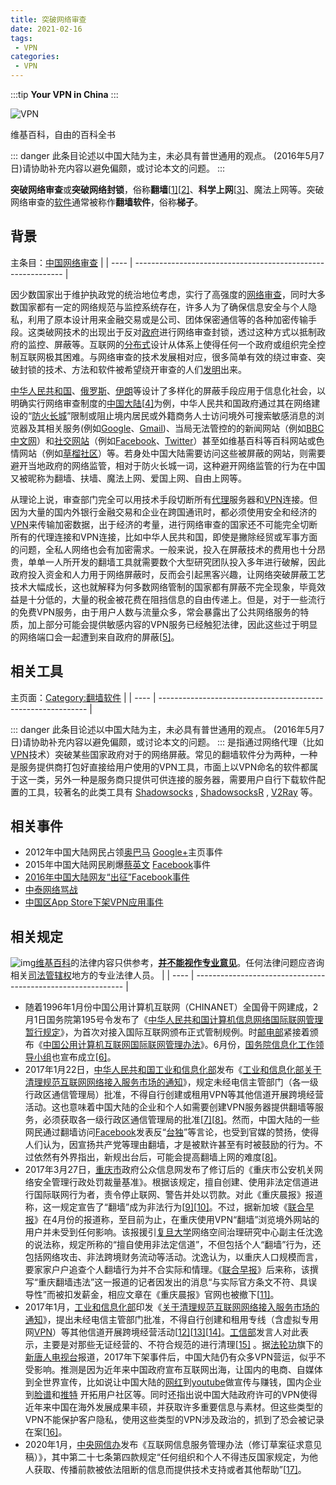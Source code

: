 ```yaml
---
title: 突破网络审查
date: 2021-02-16
tags:
 - VPN
categories: 
 - VPN
---
```


:::tip
**Your VPN in China**
:::

<!-- more -->

![VPN](https://vpnsg.net/wp-content/uploads/2020/05/vpn-for-china-blog-featured.jpg)

维基百科，自由的百科全书

::: danger
此条目论述以中国大陆为主，未必具有普世通用的观点。 (2016年5月7日)请协助补充内容以避免偏颇，或讨论本文的问题。
:::

**突破网络审查**或**突破网络封锁**，俗称**翻墙**[[1\]](https://www.wikiwand.com/zh-cn/突破网络审查#citenote1)[[2\]](https://www.wikiwand.com/zh-cn/突破网络审查#citenote2)、**科学上网**[[3\]](https://www.wikiwand.com/zh-cn/突破网络审查#citenote3)、魔法上网等。突破网络审查的[软件](https://www.wikiwand.com/zh-cn/软件)通常被称作**翻墙软件**，俗称**梯子**。

## 背景

主条目：[中国网络审查](https://www.wikiwand.com/zh-cn/中国网络审查) |
| ---- | ------------------------------------------------------------ |

因少数国家出于维护执政党的统治地位考虑，实行了高强度的[网络审查](https://www.wikiwand.com/zh-cn/网络审查)，同时大多数国家都有一定的网络规范与监控系统存在，许多人为了确保信息安全与个人隐私，利用了原本设计用来金融交易或是公司、团体保密通信等的各种加密传输手段。这类破网技术的出现出于反对[政府](https://www.wikiwand.com/zh-cn/政府)进行网络审查封锁，透过这种方式以抵制政府的监控、屏蔽等。互联网的[分布式](https://www.wikiwand.com/zh-cn/分布式计算)设计从体系上使得任何一个政府或组织完全控制互联网极其困难。与网络审查的技术发展相对应，很多简单有效的绕过审查、突破封锁的技术、方法和软件被希望绕开审查的人们[发明](https://www.wikiwand.com/zh-cn/发明)出来。

[中华人民共和国](https://www.wikiwand.com/zh-cn/中华人民共和国)、[俄罗斯](https://www.wikiwand.com/zh-cn/俄罗斯)、[伊朗](https://www.wikiwand.com/zh-cn/伊朗)等设计了多样化的屏蔽手段应用于信息化社会，以明确实行网络审查制度的[中国大陆](https://www.wikiwand.com/zh-cn/中国大陆)[[4\]](https://www.wikiwand.com/zh-cn/突破网络审查#citenote4)为例，中华人民共和国政府通过其在网络建设的“[防火长城](https://www.wikiwand.com/zh-cn/防火长城)”限制或阻止境内居民或外籍商务人士访问境外可搜索敏感消息的浏览器及其相关服务(例如[Google](https://www.wikiwand.com/zh-cn/Google)、[Gmail](https://www.wikiwand.com/zh-cn/Gmail))、当局无法管控的的新闻网站（例如[BBC中文网](https://www.wikiwand.com/zh-cn/BBC中文網)）和[社交网站](https://www.wikiwand.com/zh-cn/社交網站)（例如[Facebook](https://www.wikiwand.com/zh-cn/Facebook)、[Twitter](https://www.wikiwand.com/zh-cn/Twitter)）甚至如维基百科等百科网站或色情网站（例如[草榴社区](https://www.wikiwand.com/zh-cn/草榴社区)）等。若身处中国大陆需要访问这些被屏蔽的网站，则需要避开当地政府的网络监管，相对于防火长城一词，这种避开网络监管的行为在中国又被昵称为翻墙、扶墙、魔法上网、爱国上网、自由上网等。

从理论上说，审查部门完全可以用技术手段切断所有[代理](https://www.wikiwand.com/zh-cn/代理)服务器和[VPN](https://www.wikiwand.com/zh-cn/虛擬私人網路)连接。但因为大量的国内外银行金融交易和企业在跨国通讯时，都必须使用安全和经济的[VPN](https://www.wikiwand.com/zh-cn/虛擬私人網路)来传输加密数据，出于经济的考量，进行网络审查的国家还不可能完全切断所有的代理连接和VPN连接，比如中华人民共和国，即使是撇除经贸或军事方面的问题，全私人网络也会有加密需求。一般来说，投入在屏蔽技术的费用也十分昂贵，单单一人所开发的翻墙工具就需要数个大型研究团队投入多年进行破解，因此政府投入资金和人力用于网络屏蔽时，反而会引起黑客兴趣，让网络突破屏蔽工艺技术大幅成长，这也就解释为何多数网络管制的国家都有屏蔽不完全现象，毕竟效益是十分低的，大量的税金被花费在阻挡信息的自由传递上。但是，对于一些流行的免费VPN服务，由于用户人数与流量众多，常会暴露出了公共网络服务的特质，加上部分可能会提供敏感内容的VPN服务已经触犯法律，因此这些过于明显的网络端口会一起遭到来自政府的屏蔽[[5\]](https://www.wikiwand.com/zh-cn/突破网络审查#citenote5)。

## 相关工具

主页面：[Category:翻墙软件](https://www.wikiwand.com/zh-cn/Category:翻墙软件) |
| ---- | ------------------------------------------------------------ |


::: danger
此条目论述以中国大陆为主，未必具有普世通用的观点。 (2016年5月7日)请协助补充内容以避免偏颇，或讨论本文的问题。
:::
是指通过网络代理（比如[VPN](https://www.wikiwand.com/zh-cn/VPN)技术）突破某些国家政府对于的网络屏蔽。常见的翻墙软件分为两种，一种是服务提供商打包好直接给用户使用的VPN工具，市面上以VPN命名的软件都属于这一类，另外一种是服务商只提供可供连接的服务器，需要用户自行下载软件配置的工具，较著名的此类工具有 [Shadowsocks](https://www.wikiwand.com/zh-cn/Shadowsocks) , [ShadowsocksR](https://www.wikiwand.com/zh-cn/ShadowsocksR) , [V2Ray](https://www.wikiwand.com/zh-cn/V2Ray) 等。

## 相关事件

- 2012年中国大陆网民占领[奥巴马](https://www.wikiwand.com/zh-cn/奥巴马) [Google+](https://www.wikiwand.com/zh-cn/Google%2B)主页事件
- 2015年中国大陆网民刷爆[蔡英文](https://www.wikiwand.com/zh-cn/蔡英文) [Facebook](https://www.wikiwand.com/zh-cn/Facebook)事件
- [2016年中国大陆网友“出征”Facebook事件](https://www.wikiwand.com/zh-cn/2016年中国大陆网友“出征”Facebook事件)
- [中泰网络骂战](https://www.wikiwand.com/zh-cn/2020年中泰網絡罵戰)
- [中国区App Store下架VPN应用事件](https://www.wikiwand.com/zh-cn/中国区App_Store下架VPN应用事件)

## 相关规定

![img](https://upload.wikimedia.org/wikipedia/commons/thumb/4/4d/Justice_and_law.svg/40px-Justice_and_law.svg.png)[维基百科](https://www.wikiwand.com/zh-cn/維基百科)的法律内容只供参考，[**并不能视作专业意见**](https://www.wikiwand.com/zh-cn/Wikipedia:法律声明)。任何法律问题应咨询相关[司法管辖权](https://www.wikiwand.com/zh-cn/司法管轄權)地方的专业法律人员。 |
| ---- | ------------------------------------------------------------ |

- 随着1996年1月份中国公用计算机互联网（CHINANET）全国骨干网建成，2月1日国务院第195号令发布了《[中华人民共和国计算机信息网络国际联网管理暂行规定](https://zh.wikisource.org/wiki/中华人民共和国计算机信息网络国际联网管理暂行规定)》，为首次对接入国际互联网颁布正式管制规例。时[邮电部](https://www.wikiwand.com/zh-cn/中华人民共和国邮电部)紧接着颁布《[中国公用计算机互联网国际联网管理办法](https://zh.wikisource.org/wiki/中国公用计算机互联网国际联网管理办法)》。6月份，[国务院信息化工作领导小组](https://www.wikiwand.com/zh-cn/国务院信息化工作领导小组)也宣布成立[[6\]](https://www.wikiwand.com/zh-cn/突破网络审查#citenote6)。
- 2017年1月22日，[中华人民共和国工业和信息化部](https://www.wikiwand.com/zh-cn/中华人民共和国工业和信息化部)发布《[工业和信息化部关于清理规范互联网网络接入服务市场的通知](https://zh.wikisource.org/wiki/工业和信息化部关于清理规范互联网网络接入服务市场的通知)》，规定未经电信主管部门（各一级行政区通信管理局）批准，不得自行创建或租用VPN等其他信道开展跨境经营活动。这也意味着中国大陆的企业和个人如需要创建VPN服务器提供翻墙等服务，必须获取各一级行政区通信管理局的批准[[7\]](https://www.wikiwand.com/zh-cn/突破网络审查#citenote7)[[8\]](https://www.wikiwand.com/zh-cn/突破网络审查#citenotehk018)。然而，中国大陆的一些网民通过翻墙访问[Facebook](https://www.wikiwand.com/zh-cn/Facebook)发表反“[台独](https://www.wikiwand.com/zh-cn/台獨)”等言论，也受到官媒的赞扬，使得人们认为，因宣扬共产党等理由翻墙，才是被默许甚至有时被鼓励的行为。不过依然有外界指出，新规出台后，可能会提高翻墙上网的难度[[8\]](https://www.wikiwand.com/zh-cn/突破网络审查#citenotehk018)。
- 2017年3月27日，[重庆市](https://www.wikiwand.com/zh-cn/重庆市)政府公众信息网发布了修订后的《重庆市公安机关网络安全管理行政处罚裁量基准》。根据该规定，擅自创建、使用非法定信道进行国际联网行为者，责令停止联网、警告并处以罚款。对此《重庆晨报》报道称，这一规定宣告了“翻墙”成为非法行为[[9\]](https://www.wikiwand.com/zh-cn/突破网络审查#citenote9)[[10\]](https://www.wikiwand.com/zh-cn/突破网络审查#citenote10)。不过，据新加坡《[联合早报](https://www.wikiwand.com/zh-cn/联合早报)》在4月份的报道称，至目前为止，在重庆使用VPN“翻墙”浏览境外网站的用户并未受到任何影响。该报援引[复旦大学](https://www.wikiwand.com/zh-cn/复旦大学)网络空间治理研究中心副主任沈逸的说法称，规定所称的“擅自使用非法定信道”，不但包括个人“翻墙”行为，还包括网络攻击、非法跨境财务流动等活动。沈逸认为，以重庆人口规模而言，要家家户户追查个人翻墙行为并不合实际和情理。《[联合早报](https://www.wikiwand.com/zh-cn/联合早报)》后来称，该撰写“重庆翻墙违法”这一报道的记者因发出的消息“与实际官方条文不符、具误导性”而被扣发薪金，相应文章在《重庆晨报》官网也被撤下[[11\]](https://www.wikiwand.com/zh-cn/突破网络审查#citenote11)。
- 2017年1月，[工业和信息化部](https://www.wikiwand.com/zh-cn/中华人民共和国工业和信息化部)印发《[关于清理规范互联网网络接入服务市场的通知](https://zh.wikisource.org/wiki/工业和信息化部关于清理规范互联网网络接入服务市场的通知)》，提出未经电信主管部门批准，不得自行创建和租用专线（含虚拟专用网[VPN](https://www.wikiwand.com/zh-cn/VPN)）等其他信道开展跨境经营活动[[12\]](https://www.wikiwand.com/zh-cn/突破网络审查#citenoteNYT12)[[13\]](https://www.wikiwand.com/zh-cn/突破网络审查#citenoteLAT13)[[14\]](https://www.wikiwand.com/zh-cn/突破网络审查#citenote14)。[工信部](https://www.wikiwand.com/zh-cn/工信部)发言人对此表示，主要是对那些无证经营的、不符合规范的进行清理[[15\]](https://www.wikiwand.com/zh-cn/突破网络审查#citenote15) 。据[法轮功](https://www.wikiwand.com/zh-cn/法轮功)旗下的[新唐人电视台](https://www.wikiwand.com/zh-cn/新唐人電視台)报道，2017年下架事件后，中国大陆仍有众多VPN营运，似乎不受影响。推测是因为近年来中国政府宣布互联网出海，让国内的电商、自媒体到全世界宣传，比如说让中国大陆的[网红](https://www.wikiwand.com/zh-cn/網紅)到[youtube](https://www.wikiwand.com/zh-cn/YouTube)做宣传与赚钱，国内企业到[脸谱](https://www.wikiwand.com/zh-cn/臉書)和[推特](https://www.wikiwand.com/zh-cn/Twitter) 开拓用户社区等。同时还指出说中国大陆政府许可的VPN使得近年来中国在海外发展成果丰硕，并获取许多重要信息与素材。但这些类型的VPN不能保护客户隐私，使用这些类型的VPN涉及政治的，抓到了恐会被记录在案[[16\]](https://www.wikiwand.com/zh-cn/突破网络审查#citenote16)。
- 2020年1月，[中央网信办](https://www.wikiwand.com/zh-cn/中央网信办)发布《互联网信息服务管理办法（修订草案征求意见稿）》，其中第二十七条第四款规定“任何组织和个人不得违反国家规定，为他人获取、传播前款被依法阻断的信息而提供技术支持或者其他帮助”[[17\]](https://www.wikiwand.com/zh-cn/突破网络审查#citenote17)。
